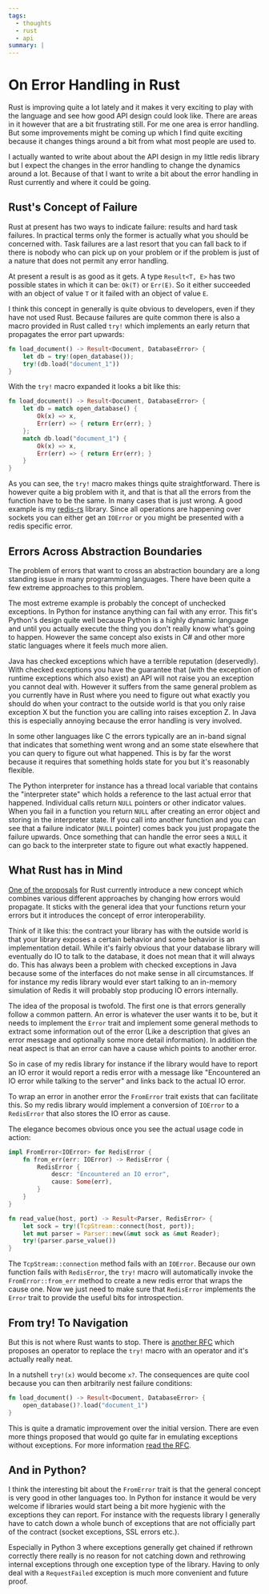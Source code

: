 ```yaml
---
tags:
  - thoughts
  - rust
  - api
summary: |
---
```


# On Error Handling in Rust

Rust is improving quite a lot lately and it makes it very exciting to play
with the language and see how good API design could look like.  There are
areas in it however that are a bit frustrating still.  For me one area is
error handling.  But some improvements might be coming up which I find
quite exciting because it changes things around a bit from what most
people are used to.

I actually wanted to write about about the API design in my little
redis library but I expect the changes in the error handling to change the
dynamics around a lot.  Because of that I want to write a bit about the
error handling in Rust currently and where it could be going.

## Rust's Concept of Failure

Rust at present has two ways to indicate failure: results and hard task
failures.  In practical terms only the former is actually what you should
be concerned with.  Task failures are a last resort that you can fall back
to if there is nobody who can pick up on your problem or if the problem is
just of a nature that does not permit any error handling.

At present a result is as good as it gets.  A type `Result<T, E>` has
two possible states in which it can be: `Ok(T)` or `Err(E)`.  So it
either succeeded with an object of value `T` or it failed with an object
of value `E`.

I think this concept in generally is quite obvious to developers, even if
they have not used Rust.  Because failures are quite common there is also
a macro provided in Rust called `try!` which implements an early return
that propagates the error part upwards:

```rust
fn load_document() -> Result<Document, DatabaseError> {
    let db = try!(open_database());
    try!(db.load("document_1"))
}
```

With the `try!` macro expanded it looks a bit like this:

```rust
fn load_document() -> Result<Document, DatabaseError> {
    let db = match open_database() {
        Ok(x) => x,
        Err(err) => { return Err(err); }
    };
    match db.load("document_1") {
        Ok(x) => x,
        Err(err) => { return Err(err); }
    }
}
```

As you can see, the `try!` macro makes things quite straightforward.
There is however quite a big problem with it, and that is that all the
errors from the function have to be the same.  In many cases that is just
wrong.  A good example is my [redis-rs](http://github.com/mitsuhiko/redis-rs) library.  Since all operations
are happening over sockets you can either get an `IOError` or you might be
presented with a redis specific error.

## Errors Across Abstraction Boundaries

The problem of errors that want to cross an abstraction boundary are a
long standing issue in many programming languages.  There have been quite
a few extreme approaches to this problem.

The most extreme example is probably the concept of unchecked exceptions.
In Python for instance anything can fail with any error.  This fit's
Python's design quite well because Python is a highly dynamic language and
until you actually execute the thing you don't really know what's going to
happen.  However the same concept also exists in C# and other more static
languages where it feels much more alien.

Java has checked exceptions which have a terrible reputation (deservedly).
With checked exceptions you have the guarantee that (with the exception of
runtime exceptions which also exist) an API will not raise you an
exception you cannot deal with.  However it suffers from the same general
problem as you currently have in Rust where you need to figure out what
exactly you should do when your contract to the outside world is that you
only raise exception X but the function you are calling into raises
exception Z.  In Java this is especially annoying because the error
handling is very involved.

In some other languages like C the errors typically are an in-band signal
that indicates that something went wrong and an some state elsewhere that
you can query to figure out what happened.  This is by far the worst
because it requires that something holds state for you but it's
reasonably flexible.

The Python interpreter for instance has a thread local variable that
contains the "interpreter state" which holds a reference to the last
actual error that happened.  Individual calls return `NULL` pointers or
other indicator values.  When you fail in a function you return `NULL`
after creating an error object and storing in the interpreter state.  If
you call into another function and you can see that a failure indicator
(`NULL` pointer) comes back you just propagate the failure upwards.  Once
something that can handle the error sees a `NULL` it can go back to the
interpreter state to figure out what exactly happened.

## What Rust has in Mind

[One of the proposals](https://github.com/aturon/rfcs/blob/error-chaining/active/0000-error-chaining.md)
for Rust currently introduce a new concept which combines various
different approaches by changing how errors would propagate.  It sticks
with the general idea that your functions return your errors but it
introduces the concept of error interoperability.

Think of it like this: the contract your library has with the outside
world is that your library exposes a certain behavior and some behavior is
an implementation detail.  While it's fairly obvious that your database
library will eventually do IO to talk to the database, it does not mean
that it will always do.  This has always been a problem with checked
exceptions in Java because some of the interfaces do not make sense in all
circumstances.  If for instance my redis library would ever start talking
to an in-memory simulation of Redis it will probably stop producing IO
errors internally.

The idea of the proposal is twofold.  The first one is that errors
generally follow a common pattern.  An error is whatever the user wants it
to be, but it needs to implement the `Error` trait and implement some
general methods to extract some information out of the error (Like a
description that gives an error message and optionally some more detail
information).  In addition the neat aspect is that an error can have a
cause which points to another error.

So in case of my redis library for instance if the library would have to
report an IO error it would report a redis error with a message like
"Encountered an IO error while talking to the server" and links back to
the actual IO error.

To wrap an error in another error the `FromError` trait exists that can
facilitate this.  So my redis library would implement a conversion of
`IOError` to a `RedisError` that also stores the IO error as cause.

The elegance becomes obvious once you see the actual usage code in action:

```rust
impl FromError<IOError> for RedisError {
    fn from_err(err: IOError) -> RedisError {
        RedisError {
            descr: "Encountered an IO error",
            cause: Some(err),
        }
    }
}

fn read_value(host, port) -> Result<Parser, RedisError> {
    let sock = try!(TcpStream::connect(host, port));
    let mut parser = Parser::new(&mut sock as &mut Reader);
    try!(parser.parse_value())
}
```

The `TcpStream::connection` method fails with an `IOError`.  Because our
own function fails with `RedisError`, the `try!` macro will automatically
invoke the `FromError::from_err` method to create a new redis error that
wraps the cause one.  Now we just need to make sure that `RedisError`
implements the `Error` trait to provide the useful bits for
introspection.

## From try! To Navigation

But this is not where Rust wants to stop.  There is [another RFC](https://github.com/rust-lang/rfcs/pull/243) which proposes an operator
to replace the `try!` macro with an operator and it's actually really
neat.

In a nutshell `try!(x)` would become `x?`.  The consequences are quite
cool because you can then arbitrarily nest failure conditions:

```rust
fn load_document() -> Result<Document, DatabaseError> {
    open_database()?.load("document_1")
}
```

This is quite a dramatic improvement over the initial version.  There are
even more things proposed that would go quite far in emulating exceptions
without exceptions.  For more information [read the RFC](https://github.com/rust-lang/rfcs/pull/243).

## And in Python?

I think the interesting bit about the `FromError` trait is that the
general concept is very good in other languages too.  In Python for
instance it would be very welcome if libraries would start being a bit
more hygienic with the exceptions they can report.  For instance with the
requests library I generally have to catch down a whole bunch of
exceptions that are not officially part of the contract (socket
exceptions, SSL errors etc.).

Especially in Python 3 where exceptions generally get chained if rethrown
correctly there really is no reason for not catching down and rethrowing
internal exceptions through one exception type of the library.  Having to
only deal with a `RequestFailed` exception is much more convenient and
future proof.
